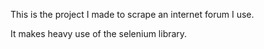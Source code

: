 This is the project I made to scrape an internet forum I use.

It makes heavy use of the selenium library.
